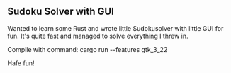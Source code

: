 ## Sudoku Solver with GUI

Wanted to learn some Rust and wrote little Sudokusolver with little GUI for fun. It's quite fast and managed to solve everything I threw in.

Compile with command:
cargo run --features gtk_3_22

Hafe fun!
